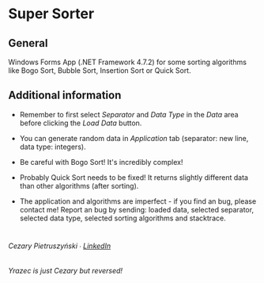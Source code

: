 # Super Sorter

## General

Windows Forms App (.NET Framework 4.7.2) for some sorting algorithms like Bogo Sort, Bubble Sort, Insertion Sort or Quick Sort.

## Additional information

- Remember to first select *Separator* and *Data Type* in the *Data* area before clicking the *Load Data* button.

- You can generate random data in *Application* tab (separator: new line, data type: integers).

- Be careful with Bogo Sort! It's incredibly complex!

- Probably Quick Sort needs to be fixed! It returns slightly different data than other algorithms (after sorting).

- The application and algorithms are imperfect - if you find an bug, please contact me! Report an bug by sending: loaded data, selected separator, selected data type, selected sorting algorithms and stacktrace.

#  
###### Cezary Pietruszyński ∙ [LinkedIn](https://www.linkedin.com/in/cezary-pietruszynski-tkd/)
_Yrazec is just Cezary but reversed!_

